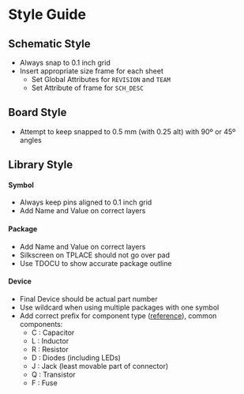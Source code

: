 # Style Guide

## Schematic Style
* Always snap to 0.1 inch grid
* Insert appropriate size frame for each sheet
    * Set Global Attributes for `REVISION` and `TEAM`
    * Set Attribute of frame for `SCH_DESC`

## Board Style
* Attempt to keep snapped to 0.5 mm (with 0.25 alt) with 90º or 45º angles

## Library Style
#### Symbol
* Always keep pins aligned to 0.1 inch grid
* Add Name and Value on correct layers

#### Package
* Add Name and Value on correct layers
* Silkscreen on TPLACE should not go over pad
* Use TDOCU to show accurate package outline

#### Device
* Final Device should be actual part number
* Use wildcard when using multiple packages with one symbol
* Add correct prefix for component type ([reference](https://en.wikipedia.org/wiki/Reference_designator)), common components:
    * C : Capacitor
    * L : Inductor
    * R : Resistor
    * D : Diodes (including LEDs)
    * J : Jack (least movable part of connector)
    * Q : Transistor
    * F : Fuse
